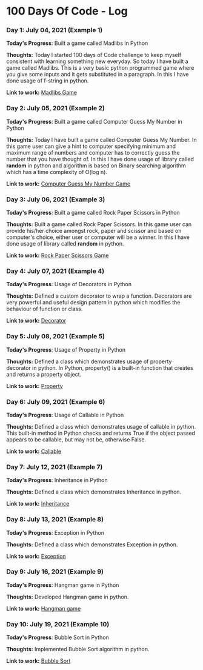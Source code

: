 # 100 Days Of Code - Log

### Day 1: July 04, 2021 (Example 1)

**Today's Progress**: Built a game called Madlibs in Python

**Thoughts:** Today I started 100 days of Code challenge to keep myself consistent with learning something new everyday. So today I have built a game called Madlibs. This is a very basic python programmed game where you give some inputs and it gets substituted in a paragraph. In this I have done usage of f-string in python.

**Link to work:** [Madlibs Game](https://github.com/snehapatil1/madlibs-game)

### Day 2: July 05, 2021 (Example 2)

**Today's Progress**: Built a game called Computer Guess My Number in Python

**Thoughts:** Today I have built a game called Computer Guess My Number. In this game user can give a hint to computer specifying minimum and maximum range of numbers and computer has to correctly guess the number that you have thought of. In this I have done usage of library called **random** in python and algorithm is based on Binary searching algorithm which has a time complexity of O(log n).

**Link to work:** [Computer Guess My Number Game](https://github.com/snehapatil1/computer-guess-my-number)

### Day 3: July 06, 2021 (Example 3)

**Today's Progress**: Built a game called Rock Paper Scissors in Python

**Thoughts:** Built a game called Rock Paper Scissors. In this game user can provide his/her choice amongst rock, paper and scissor and based on computer's choice, either user or computer will be a winner. In this I have done usage of library called **random** in python.

**Link to work:** [Rock Paper Scissors Game](https://github.com/snehapatil1/rock-paper-scissors-game)

### Day 4: July 07, 2021 (Example 4)

**Today's Progress**: Usage of Decorators in Python

**Thoughts:** Defined a custom decorator to wrap a function. Decorators are very powerful and useful design pattern in python which modifies the behaviour of function or class.

**Link to work:** [Decorator](https://github.com/snehapatil1/python-snippets/blob/master/decorator.py)

### Day 5: July 08, 2021 (Example 5)

**Today's Progress**: Usage of Property in Python

**Thoughts:** Defined a class which demonstrates usage of property decorator in python. In Python, property() is a built-in function that creates and returns a property object.

**Link to work:** [Property](https://github.com/snehapatil1/python-snippets/blob/master/property.py)

### Day 6: July 09, 2021 (Example 6)

**Today's Progress**: Usage of Callable in Python

**Thoughts:** Defined a class which demonstrates usage of callable in python. This built-in method in Python checks and returns True if the object passed appears to be callable, but may not be, otherwise False.

**Link to work:** [Callable](https://github.com/snehapatil1/python-snippets/blob/master/callable.py)

### Day 7: July 12, 2021 (Example 7)

**Today's Progress**: Inheritance in Python

**Thoughts:** Defined a class which demonstrates Inheritance in python.

**Link to work:** [Inheritance](https://github.com/snehapatil1/python-snippets/blob/master/inheritance.py)

### Day 8: July 13, 2021 (Example 8)

**Today's Progress**: Exception in Python

**Thoughts:** Defined a class which demonstrates Exception in python.

**Link to work:** [Exception](https://github.com/snehapatil1/python-snippets/blob/master/exception.py)

### Day 9: July 16, 2021 (Example 9)

**Today's Progress**: Hangman game in Python

**Thoughts:** Developed Hangman game in python.

**Link to work:** [Hangman game](https://github.com/snehapatil1/hangman-game)

### Day 10: July 19, 2021 (Example 10)

**Today's Progress**: Bubble Sort in Python

**Thoughts:** Implemented Bubble Sort algorithm in python.

**Link to work:** [Bubble Sort](https://github.com/snehapatil1/python-snippets/blob/master/bubble_sort.py)
